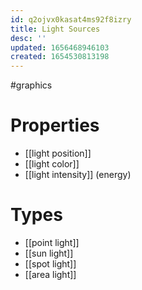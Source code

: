 ```yaml
---
id: q2ojvx0kasat4ms92f8izry
title: Light Sources
desc: ''
updated: 1656468946103
created: 1654530813198
---
```

#graphics 
# Properties
- [[light position]]
- [[light color]]
- [[light intensity]] (energy)

# Types
- [[point light]]
- [[sun light]]
- [[spot light]]
- [[area light]]
